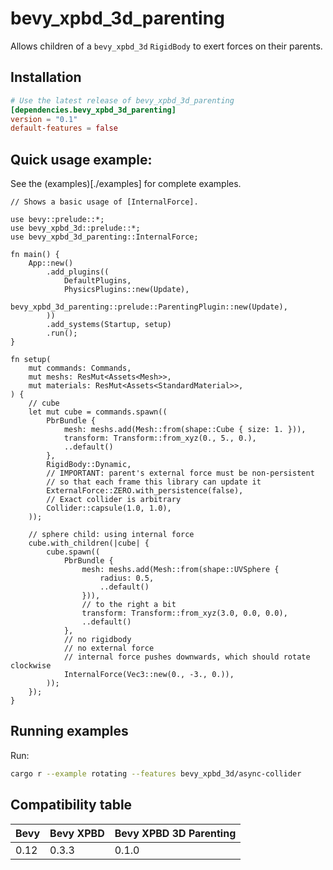 # bevy_xpbd_3d_parenting
Allows children of a `bevy_xpbd_3d` `RigidBody` to exert forces on their parents.

## Installation
```toml
# Use the latest release of bevy_xpbd_3d_parenting
[dependencies.bevy_xpbd_3d_parenting]
version = "0.1"
default-features = false
```

## Quick usage example:
See the (examples)[./examples] for complete examples.
```rust,no_run
// Shows a basic usage of [InternalForce].

use bevy::prelude::*;
use bevy_xpbd_3d::prelude::*;
use bevy_xpbd_3d_parenting::InternalForce;

fn main() {
	App::new()
		.add_plugins((
			DefaultPlugins,
			PhysicsPlugins::new(Update),
			bevy_xpbd_3d_parenting::prelude::ParentingPlugin::new(Update),
		))
		.add_systems(Startup, setup)
		.run();
}

fn setup(
	mut commands: Commands,
	mut meshs: ResMut<Assets<Mesh>>,
	mut materials: ResMut<Assets<StandardMaterial>>,
) {
	// cube
	let mut cube = commands.spawn((
		PbrBundle {
			mesh: meshs.add(Mesh::from(shape::Cube { size: 1. })),
			transform: Transform::from_xyz(0., 5., 0.),
			..default()
		},
		RigidBody::Dynamic,
		// IMPORTANT: parent's external force must be non-persistent
		// so that each frame this library can update it
		ExternalForce::ZERO.with_persistence(false),
		// Exact collider is arbitrary
		Collider::capsule(1.0, 1.0),
	));

	// sphere child: using internal force
	cube.with_children(|cube| {
		cube.spawn((
			PbrBundle {
				mesh: meshs.add(Mesh::from(shape::UVSphere {
					radius: 0.5,
					..default()
				})),
				// to the right a bit
				transform: Transform::from_xyz(3.0, 0.0, 0.0),
				..default()
			},
			// no rigidbody
			// no external force
			// internal force pushes downwards, which should rotate clockwise
			InternalForce(Vec3::new(0., -3., 0.)),
		));
	});
}
```

## Running examples
Run:
```sh
cargo r --example rotating --features bevy_xpbd_3d/async-collider
```

## Compatibility table
| Bevy | Bevy XPBD | Bevy XPBD 3D Parenting |
| ---- | --------- | ---------------------- |
| 0.12 | 0.3.3     | 0.1.0									|